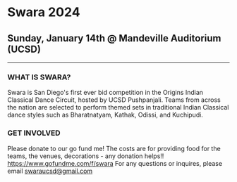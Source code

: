 # Swara 2024
## Sunday, January 14th @ Mandeville Auditorium (UCSD)
---
### WHAT IS SWARA?
Swara is San Diego's first ever bid competition in the Origins Indian Classical Dance Circuit, hosted by UCSD Pushpanjali. Teams from across the nation are selected to perform themed sets in traditional Indian Classical dance styles such as Bharatnatyam, Kathak, Odissi, and Kuchipudi.

### GET INVOLVED
Please donate to our go fund me! The costs are for providing food for the teams, the venues, decorations - any donation helps!!
https://www.gofundme.com/f/swara
For any questions or inquires, please email swaraucsd@gmail.com

### 
